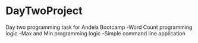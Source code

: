 # DayTwoProject
Day two programming task for Andela Bootcamp
-Word Count programming logic
-Max and Min programming logic
-Simple command line application
